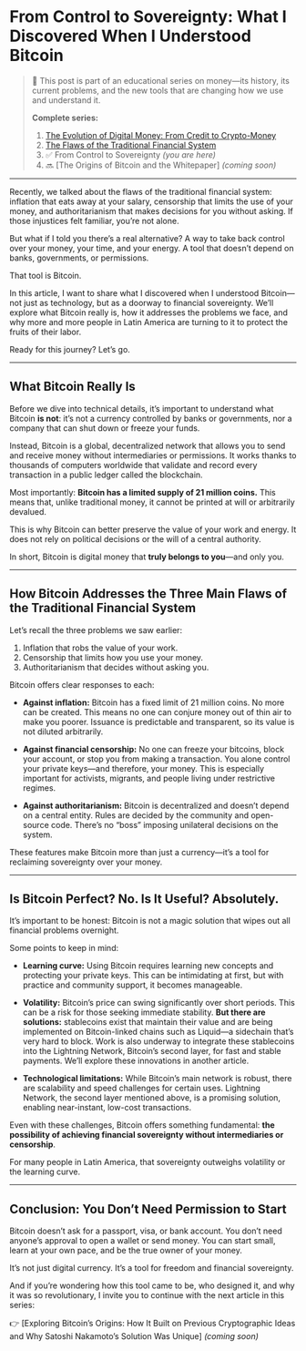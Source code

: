 # From Control to Sovereignty: What I Discovered When I Understood Bitcoin

> 🧭 This post is part of an educational series on money—its history, its current problems, and the new tools that are changing how we use and understand it.
>
> **Complete series:**
>
> 1. [The Evolution of Digital Money: From Credit to Crypto-Money](The%20Evolution%20of%20Digital%20Money.md)
> 2. [The Flaws of the Traditional Financial System](The%20Flaws%20of%20the%20Traditional%20Financial%20System.md )
> 3. ✅ From Control to Sovereignty *(you are here)*
> 4. 🔜 [The Origins of Bitcoin and the Whitepaper] *(coming soon)*

---

Recently, we talked about the flaws of the traditional financial system: inflation that eats away at your salary, censorship that limits the use of your money, and authoritarianism that makes decisions for you without asking.
If those injustices felt familiar, you’re not alone.

But what if I told you there’s a real alternative?
A way to take back control over your money, your time, and your energy.
A tool that doesn’t depend on banks, governments, or permissions.

That tool is Bitcoin.

In this article, I want to share what I discovered when I understood Bitcoin—not just as technology, but as a doorway to financial sovereignty.
We’ll explore what Bitcoin really is, how it addresses the problems we face, and why more and more people in Latin America are turning to it to protect the fruits of their labor.

Ready for this journey?
Let’s go.

---

## What Bitcoin Really Is

Before we dive into technical details, it’s important to understand what Bitcoin **is not**: it’s not a currency controlled by banks or governments, nor a company that can shut down or freeze your funds.

Instead, Bitcoin is a global, decentralized network that allows you to send and receive money without intermediaries or permissions.
It works thanks to thousands of computers worldwide that validate and record every transaction in a public ledger called the blockchain.

Most importantly:
**Bitcoin has a limited supply of 21 million coins.** This means that, unlike traditional money, it cannot be printed at will or arbitrarily devalued.

This is why Bitcoin can better preserve the value of your work and energy.
It does not rely on political decisions or the will of a central authority.

In short, Bitcoin is digital money that **truly belongs to you**—and only you.

---

## How Bitcoin Addresses the Three Main Flaws of the Traditional Financial System

Let’s recall the three problems we saw earlier:

1. Inflation that robs the value of your work.
2. Censorship that limits how you use your money.
3. Authoritarianism that decides without asking you.

Bitcoin offers clear responses to each:

* **Against inflation:**
  Bitcoin has a fixed limit of 21 million coins. No more can be created.
  This means no one can conjure money out of thin air to make you poorer.
  Issuance is predictable and transparent, so its value is not diluted arbitrarily.

* **Against financial censorship:**
  No one can freeze your bitcoins, block your account, or stop you from making a transaction.
  You alone control your private keys—and therefore, your money.
  This is especially important for activists, migrants, and people living under restrictive regimes.

* **Against authoritarianism:**
  Bitcoin is decentralized and doesn’t depend on a central entity.
  Rules are decided by the community and open-source code.
  There’s no “boss” imposing unilateral decisions on the system.

These features make Bitcoin more than just a currency—it’s a tool for reclaiming sovereignty over your money.

---

## Is Bitcoin Perfect? No. Is It Useful? Absolutely.

It’s important to be honest: Bitcoin is not a magic solution that wipes out all financial problems overnight.

Some points to keep in mind:

* **Learning curve:**
  Using Bitcoin requires learning new concepts and protecting your private keys.
  This can be intimidating at first, but with practice and community support, it becomes manageable.

* **Volatility:**
  Bitcoin’s price can swing significantly over short periods.
  This can be a risk for those seeking immediate stability.
  **But there are solutions:** stablecoins exist that maintain their value and are being implemented on Bitcoin-linked chains such as Liquid—a sidechain that’s very hard to block.
  Work is also underway to integrate these stablecoins into the Lightning Network, Bitcoin’s second layer, for fast and stable payments.
  We’ll explore these innovations in another article.

* **Technological limitations:**
  While Bitcoin’s main network is robust, there are scalability and speed challenges for certain uses.
  Lightning Network, the second layer mentioned above, is a promising solution, enabling near-instant, low-cost transactions.

Even with these challenges, Bitcoin offers something fundamental:
**the possibility of achieving financial sovereignty without intermediaries or censorship**.

For many people in Latin America, that sovereignty outweighs volatility or the learning curve.

---

## Conclusion: You Don’t Need Permission to Start

Bitcoin doesn’t ask for a passport, visa, or bank account.
You don’t need anyone’s approval to open a wallet or send money.
You can start small, learn at your own pace, and be the true owner of your money.

It’s not just digital currency.
It’s a tool for freedom and financial sovereignty.

And if you’re wondering how this tool came to be, who designed it, and why it was so revolutionary,
I invite you to continue with the next article in this series:

👉 [Exploring Bitcoin’s Origins: How It Built on Previous Cryptographic Ideas and Why Satoshi Nakamoto’s Solution Was Unique] *(coming soon)*
